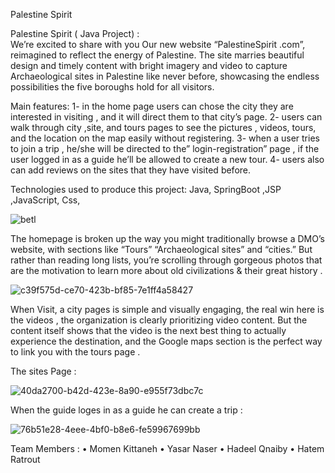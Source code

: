 
Palestine Spirit

Palestine Spirit  ( Java Project)   :  
We’re excited to share with you Our new website “PalestineSpirit .com”, reimagined to reflect the energy of Palestine. 
The site marries beautiful design and timely content with bright imagery and video to capture Archaeological sites in Palestine like never before, 
showcasing the endless possibilities the five boroughs hold for all visitors.


Main features:
1- in the home page users can chose the city they are interested in visiting , and it will direct them to that city’s page.
2- users can walk through city ,site, and tours pages to see the pictures , videos, tours, and the location on the map easily without registering. 
3- when a user tries to join a trip , he/she will be directed to the” login-registration” page , if the user logged in as a guide he’ll be allowed to create a new tour.
4- users also can add reviews on the sites that they have visited before.


Technologies used to produce this project:
Java, SpringBoot ,JSP ,JavaScript, Css, 






![betl](https://user-images.githubusercontent.com/67499034/124720788-2e59b080-df11-11eb-911f-863e825e1327.jpg)

The homepage is broken up the way you might traditionally browse a DMO’s website,
with sections like “Tours” “Archaeological sites” and “cities.” But rather than reading long lists, you’re scrolling through gorgeous photos that are the motivation to learn 
more about old civilizations & their great history .
 
 ![c39f575d-ce70-423b-bf85-7e1ff4a58427](https://user-images.githubusercontent.com/67499034/124721092-7aa4f080-df11-11eb-85e8-cad349f7d69e.jpg)

 
When  Visit, a city pages is simple and visually engaging, the real win here is the videos ,
the organization is clearly prioritizing video content. But the content itself shows that the video is the next best thing to actually experience the destination,
and the Google maps section is the perfect way to link you with the tours page .
 
 The sites Page : 

 ![40da2700-b42d-423e-8a90-e955f73dbc7c](https://user-images.githubusercontent.com/67499034/124721196-8e505700-df11-11eb-9249-eba29826fe7c.jpg)
 
 
 When the guide loges in as a guide he can create a trip :
 
 ![76b51e28-4eee-4bf0-b8e6-fe59967699bb](https://user-images.githubusercontent.com/67499034/124721777-15053400-df12-11eb-8e6b-df4d42eb9805.jpg)


Team Members :
•	Momen Kittaneh
•	Yasar Naser
•	Hadeel Qnaiby
•	Hatem Ratrout
 




